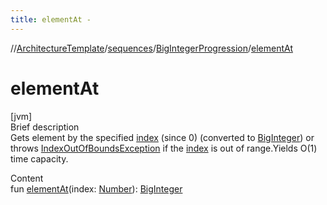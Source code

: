 ```yaml
---
title: elementAt -
---
```

//[ArchitectureTemplate](../../index.md)/[sequences](../index.md)/[BigIntegerProgression](index.md)/[elementAt](element-at.md)



# elementAt  
[jvm]  
Brief description  
Gets element by the specified [index]() (since 0) (converted to [BigInteger](https://docs.oracle.com/javase/8/docs/api/java/math/BigInteger.html)) or throws [IndexOutOfBoundsException](https://kotlinlang.org/api/latest/jvm/stdlib/kotlin/-index-out-of-bounds-exception/index.html) if the [index]() is out of range.Yields O(1) time capacity.  
  
  
Content  
fun [elementAt](element-at.md)(index: [Number](https://kotlinlang.org/api/latest/jvm/stdlib/kotlin/-number/index.html)): [BigInteger](https://docs.oracle.com/javase/8/docs/api/java/math/BigInteger.html)  



